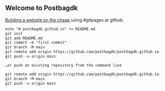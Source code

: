 ## Welcome to Postbagdk

[Building a website on the cheap](https://postbagdk.github.io) using #gitpages at github.

```markdown
echo "# postbagdk.github.io" >> README.md
git init
git add README.md
git commit -m "first commit"
git branch -M main
git remote add origin https://github.com/postbagdk/postbagdk.github.io.git
git push -u origin main

…or push an existing repository from the command line

git remote add origin https://github.com/postbagdk/postbagdk.github.io.git
git branch -M main
git push -u origin main
```


